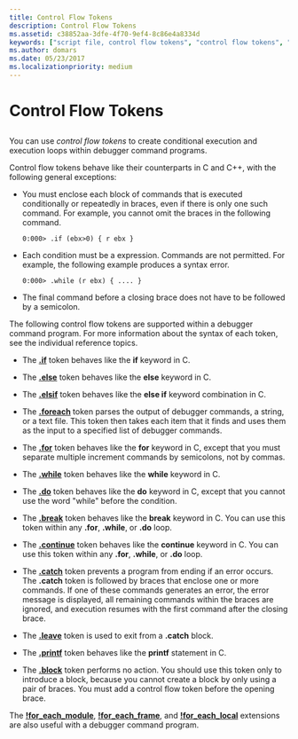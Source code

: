 ```yaml
---
title: Control Flow Tokens
description: Control Flow Tokens
ms.assetid: c38852aa-3dfe-4f70-9ef4-8c86e4a8334d
keywords: ["script file, control flow tokens", "control flow tokens", "debugger command program, control flow tokens"]
ms.author: domars
ms.date: 05/23/2017
ms.localizationpriority: medium
---
```


# Control Flow Tokens


## <span id="ddk_control_flow_tokens_dbg"></span><span id="DDK_CONTROL_FLOW_TOKENS_DBG"></span>


You can use *control flow tokens* to create conditional execution and execution loops within debugger command programs.

Control flow tokens behave like their counterparts in C and C++, with the following general exceptions:

-   You must enclose each block of commands that is executed conditionally or repeatedly in braces, even if there is only one such command. For example, you cannot omit the braces in the following command.

    ```dbgcmd
    0:000> .if (ebx>0) { r ebx }
    ```

-   Each condition must be a expression. Commands are not permitted. For example, the following example produces a syntax error.

    ```dbgcmd
    0:000> .while (r ebx) { .... }
    ```

-   The final command before a closing brace does not have to be followed by a semicolon.

The following control flow tokens are supported within a debugger command program. For more information about the syntax of each token, see the individual reference topics.

-   The [**.if**](-if.md) token behaves like the **if** keyword in C.

-   The [**.else**](-else.md) token behaves like the **else** keyword in C.

-   The [**.elsif**](-elsif.md) token behaves like the **else if** keyword combination in C.

-   The [**.foreach**](-foreach.md) token parses the output of debugger commands, a string, or a text file. This token then takes each item that it finds and uses them as the input to a specified list of debugger commands.

-   The [**.for**](-for.md) token behaves like the **for** keyword in C, except that you must separate multiple increment commands by semicolons, not by commas.

-   The [**.while**](-while.md) token behaves like the **while** keyword in C.

-   The [**.do**](-do.md) token behaves like the **do** keyword in C, except that you cannot use the word "while" before the condition.

-   The [**.break**](https://msdn.microsoft.com/library/windows/hardware/ff556242) token behaves like the **break** keyword in C. You can use this token within any **.for**, **.while**, or **.do** loop.

-   The [**.continue**](-continue.md) token behaves like the **continue** keyword in C. You can use this token within any **.for**, **.while**, or **.do** loop.

-   The [**.catch**](-catch.md) token prevents a program from ending if an error occurs. The **.catch** token is followed by braces that enclose one or more commands. If one of these commands generates an error, the error message is displayed, all remaining commands within the braces are ignored, and execution resumes with the first command after the closing brace.

-   The [**.leave**](-leave.md) token is used to exit from a **.catch** block.

-   The [**.printf**](-printf.md) token behaves like the **printf** statement in C.

-   The [**.block**](-block.md) token performs no action. You should use this token only to introduce a block, because you cannot create a block by only using a pair of braces. You must add a control flow token before the opening brace.

The [**!for\_each\_module**](-for-each-module.md), [**!for\_each\_frame**](-for-each-frame.md), and [**!for\_each\_local**](-for-each-local.md) extensions are also useful with a debugger command program.

 

 





